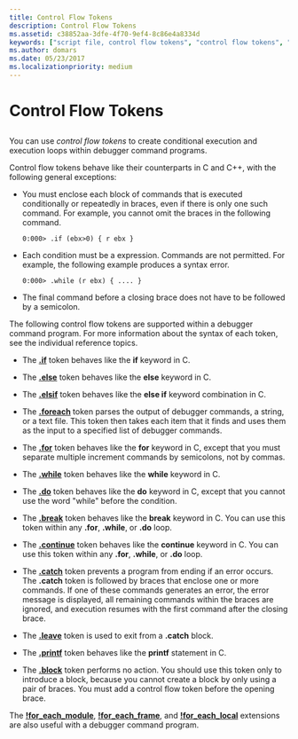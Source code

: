 ```yaml
---
title: Control Flow Tokens
description: Control Flow Tokens
ms.assetid: c38852aa-3dfe-4f70-9ef4-8c86e4a8334d
keywords: ["script file, control flow tokens", "control flow tokens", "debugger command program, control flow tokens"]
ms.author: domars
ms.date: 05/23/2017
ms.localizationpriority: medium
---
```


# Control Flow Tokens


## <span id="ddk_control_flow_tokens_dbg"></span><span id="DDK_CONTROL_FLOW_TOKENS_DBG"></span>


You can use *control flow tokens* to create conditional execution and execution loops within debugger command programs.

Control flow tokens behave like their counterparts in C and C++, with the following general exceptions:

-   You must enclose each block of commands that is executed conditionally or repeatedly in braces, even if there is only one such command. For example, you cannot omit the braces in the following command.

    ```dbgcmd
    0:000> .if (ebx>0) { r ebx }
    ```

-   Each condition must be a expression. Commands are not permitted. For example, the following example produces a syntax error.

    ```dbgcmd
    0:000> .while (r ebx) { .... }
    ```

-   The final command before a closing brace does not have to be followed by a semicolon.

The following control flow tokens are supported within a debugger command program. For more information about the syntax of each token, see the individual reference topics.

-   The [**.if**](-if.md) token behaves like the **if** keyword in C.

-   The [**.else**](-else.md) token behaves like the **else** keyword in C.

-   The [**.elsif**](-elsif.md) token behaves like the **else if** keyword combination in C.

-   The [**.foreach**](-foreach.md) token parses the output of debugger commands, a string, or a text file. This token then takes each item that it finds and uses them as the input to a specified list of debugger commands.

-   The [**.for**](-for.md) token behaves like the **for** keyword in C, except that you must separate multiple increment commands by semicolons, not by commas.

-   The [**.while**](-while.md) token behaves like the **while** keyword in C.

-   The [**.do**](-do.md) token behaves like the **do** keyword in C, except that you cannot use the word "while" before the condition.

-   The [**.break**](https://msdn.microsoft.com/library/windows/hardware/ff556242) token behaves like the **break** keyword in C. You can use this token within any **.for**, **.while**, or **.do** loop.

-   The [**.continue**](-continue.md) token behaves like the **continue** keyword in C. You can use this token within any **.for**, **.while**, or **.do** loop.

-   The [**.catch**](-catch.md) token prevents a program from ending if an error occurs. The **.catch** token is followed by braces that enclose one or more commands. If one of these commands generates an error, the error message is displayed, all remaining commands within the braces are ignored, and execution resumes with the first command after the closing brace.

-   The [**.leave**](-leave.md) token is used to exit from a **.catch** block.

-   The [**.printf**](-printf.md) token behaves like the **printf** statement in C.

-   The [**.block**](-block.md) token performs no action. You should use this token only to introduce a block, because you cannot create a block by only using a pair of braces. You must add a control flow token before the opening brace.

The [**!for\_each\_module**](-for-each-module.md), [**!for\_each\_frame**](-for-each-frame.md), and [**!for\_each\_local**](-for-each-local.md) extensions are also useful with a debugger command program.

 

 





